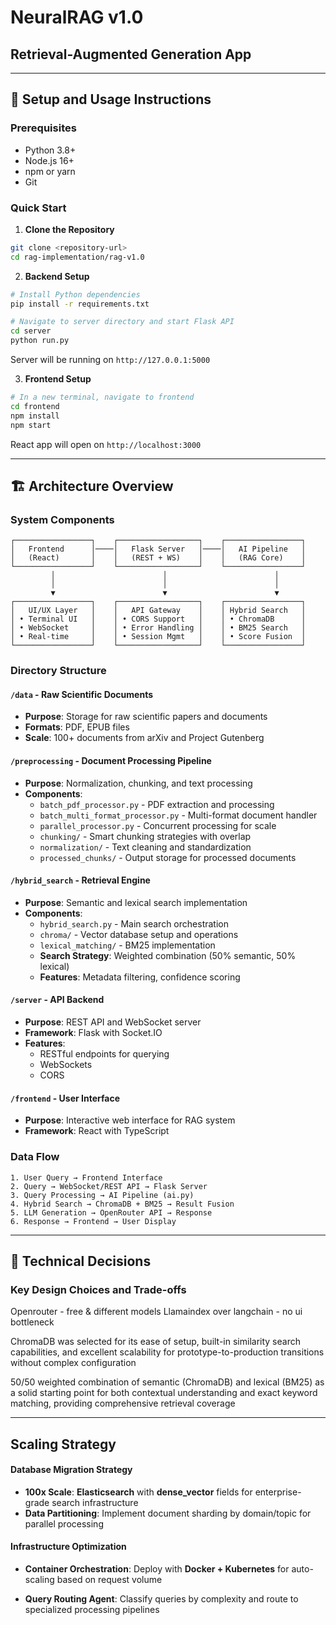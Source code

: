 # NeuralRAG v1.0
## Retrieval-Augmented Generation App
---
## 🚀 Setup and Usage Instructions

### Prerequisites
- Python 3.8+
- Node.js 16+
- npm or yarn
- Git

### Quick Start

1. **Clone the Repository**
```bash
git clone <repository-url>
cd rag-implementation/rag-v1.0
```

2. **Backend Setup**
```bash
# Install Python dependencies
pip install -r requirements.txt

# Navigate to server directory and start Flask API
cd server
python run.py
```
Server will be running on `http://127.0.0.1:5000`

3. **Frontend Setup**
```bash
# In a new terminal, navigate to frontend
cd frontend
npm install
npm start
```
React app will open on `http://localhost:3000`

---

## 🏗️ Architecture Overview

### System Components

```
┌─────────────────┐    ┌──────────────────┐    ┌─────────────────┐
│   Frontend      │────│   Flask Server   │────│   AI Pipeline   │
│   (React)       │    │   (REST + WS)    │    │   (RAG Core)    │
└─────────────────┘    └──────────────────┘    └─────────────────┘
         │                        │                        │
         │                        │                        │
         ▼                        ▼                        ▼
┌─────────────────┐    ┌──────────────────┐    ┌─────────────────┐
│   UI/UX Layer   │    │   API Gateway    │    │ Hybrid Search   │
│ • Terminal UI   │    │ • CORS Support   │    │ • ChromaDB      │
│ • WebSocket     │    │ • Error Handling │    │ • BM25 Search   │
│ • Real-time     │    │ • Session Mgmt   │    │ • Score Fusion  │
└─────────────────┘    └──────────────────┘    └─────────────────┘
```

### Directory Structure

#### `/data` - Raw Scientific Documents
- **Purpose**: Storage for raw scientific papers and documents
- **Formats**: PDF, EPUB files
- **Scale**: 100+ documents from arXiv and Project Gutenberg

#### `/preprocessing` - Document Processing Pipeline
- **Purpose**: Normalization, chunking, and text processing
- **Components**:
  - `batch_pdf_processor.py` - PDF extraction and processing
  - `batch_multi_format_processor.py` - Multi-format document handler
  - `parallel_processor.py` - Concurrent processing for scale
  - `chunking/` - Smart chunking strategies with overlap
  - `normalization/` - Text cleaning and standardization
  - `processed_chunks/` - Output storage for processed documents

#### `/hybrid_search` - Retrieval Engine
- **Purpose**: Semantic and lexical search implementation
- **Components**:
  - `hybrid_search.py` - Main search orchestration
  - `chroma/` - Vector database setup and operations
  - `lexical_matching/` - BM25 implementation
  - **Search Strategy**: Weighted combination (50% semantic, 50% lexical)
  - **Features**: Metadata filtering, confidence scoring

#### `/server` - API Backend
- **Purpose**: REST API and WebSocket server
- **Framework**: Flask with Socket.IO
- **Features**:
  - RESTful endpoints for querying
  - WebSockets
  - CORS

#### `/frontend` - User Interface
- **Purpose**: Interactive web interface for RAG system
- **Framework**: React with TypeScript

### Data Flow

```
1. User Query → Frontend Interface
2. Query → WebSocket/REST API → Flask Server
3. Query Processing → AI Pipeline (ai.py)
4. Hybrid Search → ChromaDB + BM25 → Result Fusion
5. LLM Generation → OpenRouter API → Response
6. Response → Frontend → User Display
```

---

## 🧠 Technical Decisions

### Key Design Choices and Trade-offs

Openrouter - free & different models
Llamaindex over langchain - no ui bottleneck

ChromaDB was selected for its ease of setup, built-in similarity search capabilities, and excellent scalability for prototype-to-production transitions without complex configuration


50/50 weighted combination of semantic (ChromaDB) and lexical (BM25) as a solid starting point for both contextual understanding and exact keyword matching, providing comprehensive retrieval coverage

---

## Scaling Strategy

#### Database Migration Strategy
- **100x Scale**: **Elasticsearch** with **dense_vector** fields for enterprise-grade search infrastructure
- **Data Partitioning**: Implement document sharding by domain/topic for parallel processing

#### Infrastructure Optimization
- **Container Orchestration**: Deploy with **Docker + Kubernetes** for auto-scaling based on request volume

- **Query Routing Agent**: Classify queries by complexity and route to specialized processing pipelines




